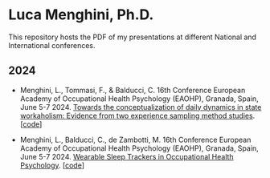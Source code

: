 # Luca Menghini, Ph.D.
This repository hosts the PDF of my presentations at different National and International conferences. 

## 2024

- Menghini, L., Tommasi, F., & Balducci, C. 16th Conference European Academy of Occupational Health Psychology (EAOHP), Granada, Spain, June 5-7 2024. [Towards the conceptualization of daily dynamics in state workaholism: Evidence from two experience sampling method studies](https://luca-menghini.github.io/pResentations/2024/EAOHP24/EAOHP2024.pdf).  [[code](https://luca-menghini.github.io/pResentations/2024/EAOHP24/EAOHP2024.Rmd)]

- Menghini, L., Balducci, C., de Zambotti, M. 16th Conference European Academy of Occupational Health Psychology (EAOHP), Granada, Spain, June 5-7 2024. [Wearable Sleep Trackers in
Occupational Health Psychology](https://luca-menghini.github.io/pResentations/2024/EAOHP24/EAOHP2024_sleep.pdf).  [[code](https://luca-menghini.github.io/pResentations/2024/EAOHP24/EAOHP2024_sleep.Rmd)]
